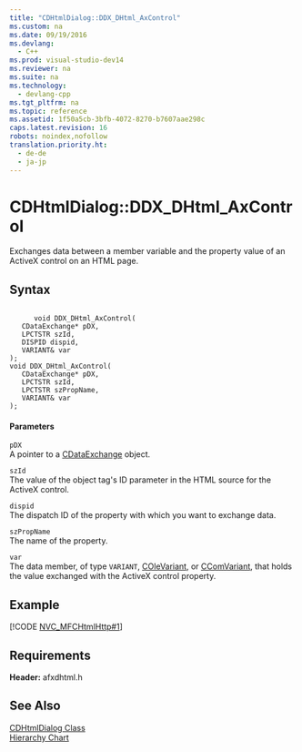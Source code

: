 ```yaml
---
title: "CDHtmlDialog::DDX_DHtml_AxControl"
ms.custom: na
ms.date: 09/19/2016
ms.devlang: 
  - C++
ms.prod: visual-studio-dev14
ms.reviewer: na
ms.suite: na
ms.technology: 
  - devlang-cpp
ms.tgt_pltfrm: na
ms.topic: reference
ms.assetid: 1f50a5cb-3bfb-4072-8270-b7607aae298c
caps.latest.revision: 16
robots: noindex,nofollow
translation.priority.ht: 
  - de-de
  - ja-jp
---
```

# CDHtmlDialog::DDX_DHtml_AxControl
Exchanges data between a member variable and the property value of an ActiveX control on an HTML page.  
  
## Syntax  
  
```  
  
      void DDX_DHtml_AxControl(  
   CDataExchange* pDX,  
   LPCTSTR szId,  
   DISPID dispid,  
   VARIANT& var   
);  
void DDX_DHtml_AxControl(  
   CDataExchange* pDX,  
   LPCTSTR szId,  
   LPCTSTR szPropName,  
   VARIANT& var   
);  
```  
  
#### Parameters  
 `pDX`  
 A pointer to a [CDataExchange](../vs140/CDataExchange-Class.md) object.  
  
 `szId`  
 The value of the object tag's ID parameter in the HTML source for the ActiveX control.  
  
 `dispid`  
 The dispatch ID of the property with which you want to exchange data.  
  
 `szPropName`  
 The name of the property.  
  
 `var`  
 The data member, of type `VARIANT`, [COleVariant](../vs140/COleVariant-Class.md), or [CComVariant](../vs140/CComVariant-Class.md), that holds the value exchanged with the ActiveX control property.  
  
## Example  
 [!CODE [NVC_MFCHtmlHttp#1](../CodeSnippet/VS_Snippets_Cpp/NVC_MFCHtmlHttp#1)]  
  
## Requirements  
 **Header:** afxdhtml.h  
  
## See Also  
 [CDHtmlDialog Class](../vs140/CDHtmlDialog-Class.md)   
 [Hierarchy Chart](../vs140/Hierarchy-Chart.md)